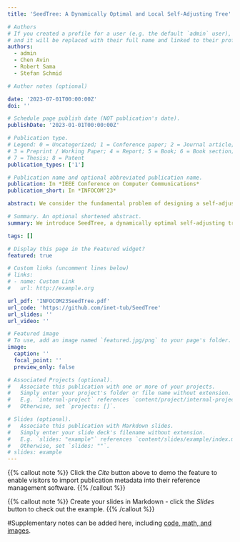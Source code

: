 ```yaml
---
title: 'SeedTree: A Dynamically Optimal and Local Self-Adjusting Tree'

# Authors
# If you created a profile for a user (e.g. the default `admin` user), write the username (folder name) here
# and it will be replaced with their full name and linked to their profile.
authors:
  - admin
  - Chen Avin
  - Robert Sama
  - Stefan Schmid

# Author notes (optional)

date: '2023-07-01T00:00:00Z'
doi: ''

# Schedule page publish date (NOT publication's date).
publishDate: '2023-01-01T00:00:00Z'

# Publication type.
# Legend: 0 = Uncategorized; 1 = Conference paper; 2 = Journal article;
# 3 = Preprint / Working Paper; 4 = Report; 5 = Book; 6 = Book section;
# 7 = Thesis; 8 = Patent
publication_types: ['1']

# Publication name and optional abbreviated publication name.
publication: In *IEEE Conference on Computer Communications*
publication_short: In *INFOCOM'23*

abstract: We consider the fundamental problem of designing a self-adjusting tree, which efficiently and locally adapts itself towards the demand it serves (namely accesses to the items stored by the tree nodes), striking a balance between the benefits of such adjustments (enabling faster access) and their costs (reconfigurations). This problem finds applications, among others, in the context of emerging demand-aware and reconfigurable datacenter networks and features connections to self-adjusting data structures. Our main contribution is SeedTree, a dynamically optimal self-adjusting tree which supports local (i.e., greedy) routing, which is particularly attractive under highly dynamic demands. SeedTree relies on an innovative approach which defines a set of unique paths based on randomized item addresses, and uses a small constant number of items per node. We complement our analytical results by showing the benefits of SeedTree empirically, evaluating it on various synthetic and real-world communication traces.

# Summary. An optional shortened abstract.
summary: We introduce SeedTree, a dynamically optimal self-adjusting tree.

tags: []

# Display this page in the Featured widget?
featured: true

# Custom links (uncomment lines below)
# links:
# - name: Custom Link
#   url: http://example.org

url_pdf: 'INFOCOM23SeedTree.pdf'
url_code: 'https://github.com/inet-tub/SeedTree'
url_slides: ''
url_video: ''

# Featured image
# To use, add an image named `featured.jpg/png` to your page's folder.
image:
  caption: ''
  focal_point: ''
  preview_only: false

# Associated Projects (optional).
#   Associate this publication with one or more of your projects.
#   Simply enter your project's folder or file name without extension.
#   E.g. `internal-project` references `content/project/internal-project/index.md`.
#   Otherwise, set `projects: []`.

# Slides (optional).
#   Associate this publication with Markdown slides.
#   Simply enter your slide deck's filename without extension.
#   E.g. `slides: "example"` references `content/slides/example/index.md`.
#   Otherwise, set `slides: ""`.
# slides: example
---
```


{{% callout note %}}
Click the _Cite_ button above to demo the feature to enable visitors to import publication metadata into their reference management software.
{{% /callout %}}

{{% callout note %}}
Create your slides in Markdown - click the _Slides_ button to check out the example.
{{% /callout %}}

#Supplementary notes can be added here, including [code, math, and images](https://wowchemy.com/docs/writing-markdown-latex/).
